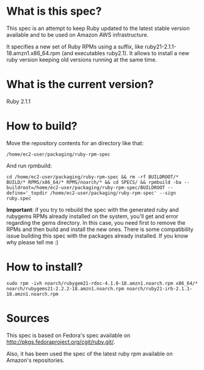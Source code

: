 # What is this spec?

This spec is an attempt to keep Ruby updated to the latest stable version available and to be used on Amazon AWS infrastructure.

It specifies a new set of Ruby RPMs using a suffix, like ruby21-2.1.1-18.amzn1.x86_64.rpm (and executables ruby2.1). It allows to install a new ruby version keeping old versions running at the same time.

# What is the current version?

Ruby 2.1.1

# How to build?

Move the repository contents for an directory like that:

    /home/ec2-user/packaging/ruby-rpm-spec

And run rpmbuild:

    cd /home/ec2-user/packaging/ruby-rpm-spec && rm -rf BUILDROOT/* BUILD/* RPMS/x86_64/* RPMS/noarch/* && cd SPECS/ && rpmbuild -ba --buildroot=/home/ec2-user/packaging/ruby-rpm-spec/BUILDROOT --define='_topdir /home/ec2-user/packaging/ruby-rpm-spec' --sign ruby.spec
    
**Important**: if you try to rebuild the spec with the generated ruby and rubygems RPMs already installed on the system, you'll get and error regarding the gems directory. In this case, you need first to remove the RPMs and then build and install the new ones. There is some compatibility issue building this spec with the packages already installed. If you know why please tell me :)

# How to install?

    sudo rpm -ivh noarch/rubygem21-rdoc-4.1.0-18.amzn1.noarch.rpm x86_64/* noarch/rubygems21-2.2.2-18.amzn1.noarch.rpm noarch/ruby21-irb-2.1.1-18.amzn1.noarch.rpm

# Sources

This spec is based on Fedora's spec available on http://pkgs.fedoraproject.org/cgit/ruby.git/.

Also, it has been used the spec of the latest ruby rpm available on Amazon's repositories.
